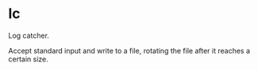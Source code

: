 # lc

Log catcher.

Accept standard input and write to a file, rotating the file after it reaches a certain size.
